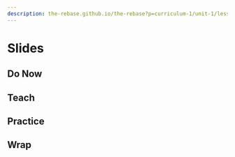 ```yaml
---
description: the-rebase.github.io/the-rebase?p=curriculum-1/unit-1/lesson-1
---
```


# Slides

## Do Now

## Teach

## Practice

## Wrap

